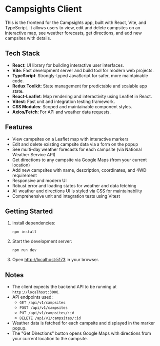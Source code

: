 # Campsights Client

This is the frontend for the Campsights app, built with React, Vite, and TypeScript. It allows users to view, edit and delete campsites on an interactive map, see weather forecasts, get directions, and add new campsites with details.

## Tech Stack

- **React**: UI library for building interactive user interfaces.
- **Vite**: Fast development server and build tool for modern web projects.
- **TypeScript**: Strongly-typed JavaScript for safer, more maintainable code.
- **Redux Toolkit**: State management for predictable and scalable app state.
- **React-Leaflet**: Map rendering and interactivity using Leaflet in React.
- **Vitest**: Fast unit and integration testing framework.
- **CSS Modules**: Scoped and maintainable component styles.
- **Axios/Fetch**: For API and weather data requests.

## Features

- View campsites on a Leaflet map with interactive markers
- Edit and delete existing campsite data via a form on the popup
- See multi-day weather forecasts for each campsite (via National Weather Service API)
- Get directions to any campsite via Google Maps (from your current location)
- Add new campsites with name, description, coordinates, and 4WD requirement
- Responsive and modern UI
- Robust error and loading states for weather and data fetching
- All weather and directions UI is styled via CSS for maintainability
- Comprehensive unit and integration tests using Vitest

## Getting Started

1. Install dependencies:
   ```sh
   npm install
   ```

2. Start the development server:
   ```sh
   npm run dev
   ```

3. Open [http://localhost:5173](http://localhost:5173) in your browser.

## Notes

- The client expects the backend API to be running at `http://localhost:3000`.
- API endpoints used:
  - `GET /api/v1/campsites`
  - `POST /api/v1/campsites`
  - `PUT /api/v1/campsites/:id`
  - `DELETE /api/v1/campsites/:id`
- Weather data is fetched for each campsite and displayed in the marker popup.
- The "Get Directions" button opens Google Maps with directions from your current location to the campsite.
